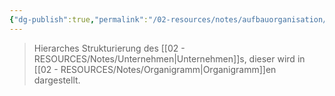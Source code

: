 ```yaml
---
{"dg-publish":true,"permalink":"/02-resources/notes/aufbauorganisation/","tags":["GFN/prüfungsrelevant/AP1/vorbereitung"],"updated":"2025-03-17T16:19:43.586+01:00"}
---
```


>Hierarches Strukturierung des [[02 - RESOURCES/Notes/Unternehmen\|Unternehmen]]s, dieser wird in [[02 - RESOURCES/Notes/Organigramm\|Organigramm]]en dargestellt.